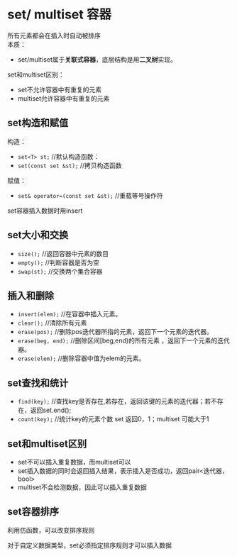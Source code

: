 # set/ multiset 容器

所有元素都会在插入时自动被排序  
本质：

+ set/multiset属于**关联式容器**，底层结构是用**二叉树**实现。

set和multiset区别：   

+ set不允许容器中有重复的元素
+ multiset允许容器中有重复的元素

## set构造和赋值

构造：

+ `set<T> st;` //默认构造函数：
+ `set(const set &st);` //拷贝构造函数   

赋值：

+ `set& operator=(const set &st);` //重载等号操作符   
  
set容器插入数据时用insert

## set大小和交换

+ `size();` //返回容器中元素的数目
+ `empty();` //判断容器是否为空
+ `swap(st);` //交换两个集合容器

## 插入和删除

+ `insert(elem);` //在容器中插入元素。
+ `clear();` //清除所有元素
+ `erase(pos);` //删除pos迭代器所指的元素，返回下一个元素的迭代器。
+ `erase(beg, end);` //删除区间[beg,end)的所有元素 ，返回下一个元素的迭代器。
+ `erase(elem);` //删除容器中值为elem的元素。

## set查找和统计

+ `find(key);` //查找key是否存在,若存在，返回该键的元素的迭代器；若不存在，返回set.end();
+ `count(key);` //统计key的元素个数 set 返回0，1；multiset 可能大于1

## set和multiset区别

+ set不可以插入重复数据，而multiset可以
+ set插入数据的同时会返回插入结果，表示插入是否成功，返回pair<迭代器，bool>
+ multiset不会检测数据，因此可以插入重复数据

## set容器排序

利用仿函数，可以改变排序规则   

对于自定义数据类型，set必须指定排序规则才可以插入数据  